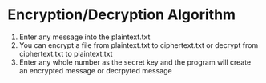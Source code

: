 # Encryption/Decryption Algorithm
1. Enter any message into the plaintext.txt
2. You can encrypt a file from plaintext.txt to ciphertext.txt or decrypt from ciphertext.txt to plaintext.txt
3. Enter any whole number as the secret key and the program will create an encrypted message or decrpyted message
